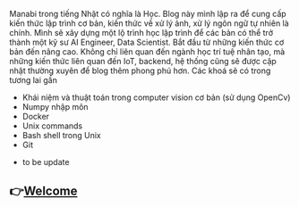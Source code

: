 Manabi trong tiếng Nhật có nghĩa là Học.
Blog này mình lập ra để cung cấp kiến thức lập trình cơ bản, kiến thức về xử lý ảnh, xử lý ngôn ngữ tự nhiên là chính.
Mình sẽ xây dựng một lộ trình học lập trình để các bản có thể trở thành một kỹ sư AI Engineer, Data Scientist. Bắt đầu từ những kiến thức cơ bản đến nâng cao. 
Không chỉ liên quan đến ngành học trí tuệ nhân tạo, mà những kiến thức liên quan đến IoT, backend, hệ thống cũng sẽ được cập nhật thường xuyên để blog thêm phong phú hơn.
Các khoá sẽ có trong tương lai gần
- Khái niệm và thuật toán trong computer vision cơ bản (sử dụng OpenCv)
- Numpy nhập môn
- Docker
- Unix commands
- Bash shell trong Unix
- Git 
* to be update

## :point_right:[Welcome](https://huutrinh68.github.io/manabitv)
